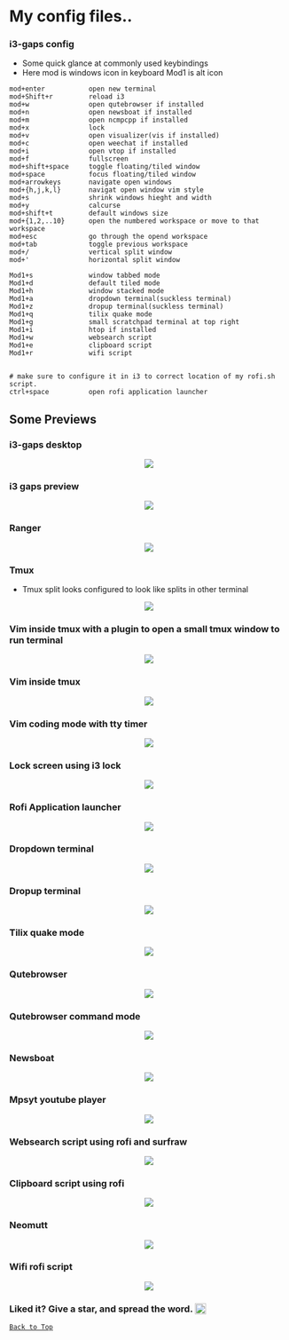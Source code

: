 # My config files..

### i3-gaps config 
- Some quick glance at commonly used keybindings
- Here mod is windows icon in keyboard Mod1 is alt icon
```
mod+enter 			open new terminal 
mod+Shift+r 		reload i3
mod+w       		open qutebrowser if installed
mod+n       		open newsboat if installed
mod+m       		open ncmpcpp if installed
mod+x 				lock
mod+v       		open visualizer(vis if installed)
mod+c 				open weechat if installed
mod+i  				open vtop if installed
mod+f 				fullscreen
mod+shift+space		toggle floating/tiled window
mod+space			focus floating/tiled window
mod+arrowkeys       navigate open windows
mod+{h,j,k,l}		navigat open window vim style
mod+s				shrink windows hieght and width
mod+y 				calcurse
mod+shift+t 		default windows size
mod+{1,2,..10}      open the numbered workspace or move to that workspace
mod+esc				go through the opend workspace
mod+tab 			toggle previous workspace
mod+/ 				vertical split window
mod+'				horizontal split window

Mod1+s				window tabbed mode
Mod1+d				default tiled mode
Mod1+h				window stacked mode
Mod1+a				dropdown terminal(suckless terminal)
Mod1+z				dropup terminal(suckless terminal)
Mod1+q				tilix quake mode
Mod1+g 				small scratchpad terminal at top right
Mod1+i				htop if installed
Mod1+w				websearch script
Mod1+e				clipboard script
Mod1+r				wifi script


# make sure to configure it in i3 to correct location of my rofi.sh script.  
ctrl+space 			open rofi application launcher 

```

## Some Previews

### i3-gaps desktop
<div align="center"><img src="/images/i3.png" align="center"/></div>

### i3 gaps preview
<div align="center"><img src="/images/i3_gaps_demo.png" align="center"/></div>

### Ranger
<div align="center"><img src="/images/ranger.png" align="center"/></div>

### Tmux

- Tmux split looks configured to look like splits in other terminal
<div align="center"><img src="/images/tmux.png" align="center"/></div>

### Vim inside tmux with a plugin to open a small tmux window to run terminal
<div align="center"><img src="/images/vim-tmux-restore.png" align="center"/></div>

### Vim inside tmux
<div align="center"><img src="/images/vim-tmux.png" align="center"/></div>

### Vim coding mode with tty timer
<div align="center"><img src="/images/vim_timer.png" align="center"/></div>

### Lock screen using i3 lock
<div align="center"><img src="/images/lockedscreen.png" align="center"/></div>

### Rofi Application launcher
<div align="center"><img src="/images/rofi-run.png" align="center"/></div>

### Dropdown terminal
<div align="center"><img src="/images/dropdown_terminal.png" align="center"/></div>

### Dropup terminal
<div align="center"><img src="/images/dropup_terminal.png" align="center"/></div>

### Tilix quake mode
<div align="center"><img src="/images/tilix.png" align="center"/></div>

### Qutebrowser
<div align="center"><img src="/images/qute.png" align="center"/></div>

### Qutebrowser command mode
<div align="center"><img src="/images/quteopen.png" align="center"/></div>

### Newsboat
<div align="center"><img src="/images/newsboat.png" align="center"/></div>

### Mpsyt youtube player
<div align="center"><img src="/images/mpsyt.png" align="center"/></div>

### Websearch script using rofi and surfraw
<div align="center"><img src="/images/websearch-rofi1.png" align="center"/></div>

### Clipboard script using rofi
<div align="center"><img src="/images/clipboard.png" align="center"/></div>

### Neomutt
<div align="center"><img src="/images/neomutt.png" align="center"/></div>

### Wifi rofi script
<div align="center"><img src="/images/wifi-rofi.png" align="center"/></div>

### Liked it? Give a star, and spread the word.  [<img src="http://www.clipartbest.com/cliparts/aTq/bA5/aTqbA5pTM.jpeg" alt="Star button" height="20" width="20" align="top">](https://github.com/thomas154/dotfiles/stargazers)

[`Back to Top`](https://github.com/thomas154/dotfiles#dotfiles)
